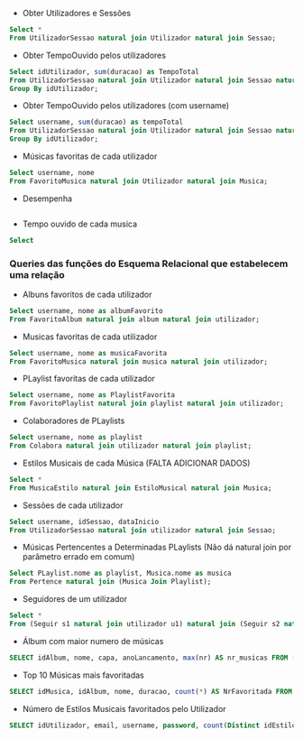 - Obter Utilizadores e Sessões
```sql
Select *
From UtilizadorSessao natural join Utilizador natural join Sessao;
```
- Obter TempoOuvido pelos utilizadores
```sql
Select idUtilizador, sum(duracao) as TempoTotal
From UtilizadorSessao natural join Utilizador natural join Sessao natural join TempoOuvido
Group By idUtilizador;
```

- Obter TempoOuvido pelos utilizadores (com username)
```sql
Select username, sum(duracao) as tempoTotal
From UtilizadorSessao natural join Utilizador natural join Sessao natural join TempoOuvido
Group By idUtilizador;
```
- Músicas favoritas de cada utilizador
```sql
Select username, nome
From FavoritoMusica natural join Utilizador natural join Musica;
```

- Desempenha
```sql

```
- Tempo ouvido de cada musica
```sql
Select
```

### Queries das funções do Esquema Relacional que estabelecem uma relação
- Albuns favoritos de cada utilizador
```sql
Select username, nome as albumFavorito
From FavoritoAlbum natural join album natural join utilizador;
```

- Musicas favoritas de cada utilizador
```sql
Select username, nome as musicaFavorita
From FavoritoMusica natural join musica natural join utilizador;
```

- PLaylist favoritas de cada utilizador
```sql
Select username, nome as PlaylistFavorita
From FavoritoPlaylist natural join playlist natural join utilizador;
```

- Colaboradores de PLaylists
```sql
Select username, nome as playlist
From Colabora natural join utilizador natural join playlist;
```
- Estilos Musicais de cada Música (FALTA ADICIONAR DADOS)
```sql
Select *
From MusicaEstilo natural join EstiloMusical natural join Musica;
```
- Sessões de cada utilizador
```sql
Select username, idSessao, dataInicio
From UtilizadorSessao natural join utilizador natural join Sessao;
```

- Músicas Pertencentes a Determinadas PLaylists (Não dá natural join por parâmetro errado em comum)
```sql
Select PLaylist.nome as playlist, Musica.nome as musica
From Pertence natural join (Musica Join Playlist);
```

- Seguidores de um utilizador
```sql
Select *
From (Seguir s1 natural join utilizador u1) natural join (Seguir s2 natural join utilizador u2);
```
- Álbum com maior numero de músicas
```sql
SELECT idAlbum, nome, capa, anoLancamento, max(nr) AS nr_musicas FROM (SELECT idAlbum, count(*) AS nr FROM Musica GROUP BY idAlbum) NATURAL JOIN Album;
```

- Top 10 Músicas mais favoritadas
```sql
SELECT idMusica, idAlbum, nome, duracao, count(*) AS NrFavoritada FROM FavoritoMusica NATURAL JOIN Musica GROUP BY idMusica ORDER BY NrFavoritada DESC LIMIT 10;
```

- Número de Estilos Musicais favoritados pelo Utilizador
```sql
SELECT idUtilizador, email, username, password, count(Distinct idEstiloMusical) AS NrEstilosFavoritados FROM FavoritoMusica NATURAL JOIN Utilizador NATURAL JOIN MusicaEstilo GROUP BY idUtilizador;
```
